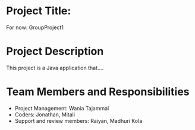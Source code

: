 # Project Title:

For now: GroupProject1


# Project Description

This project is a Java application that....


# Team Members and Responsibilities

- Project Management:  Wania Tajammal 
- Coders: Jonathan, Mitali
- Support and review members: Raiyan, Madhuri Kola
